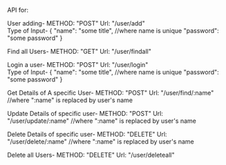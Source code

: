 
API for:

User adding-
    METHOD: "POST"
    Url: "/user/add"    
    Type of Input-  {
                        "name": "some title",    //where name is unique
                        "password": "some password"
                    }

Find all Users-
    METHOD: "GET"
    Url: "/user/findall"

Login a user-
    METHOD: "POST"
    Url: "/user/login"    
    Type of Input-  {
                        "name": "some title",    //where name is unique
                        "password": "some password"
                    }

Get Details of A specific User-
    METHOD: "POST"
    Url: "/user/find/:name"    //where ":name" is replaced by user's name

Update Details of specific user-
    METHOD: "POST"
    Url: "/user/update/:name"    //where ":name" is replaced by user's name

Delete Details of specific user-
    METHOD: "DELETE"
    Url: "/user/delete/:name"    //where ":name" is replaced by user's name
    
Delete all Users-
    METHOD: "DELETE"
    Url: "/user/deleteall"

